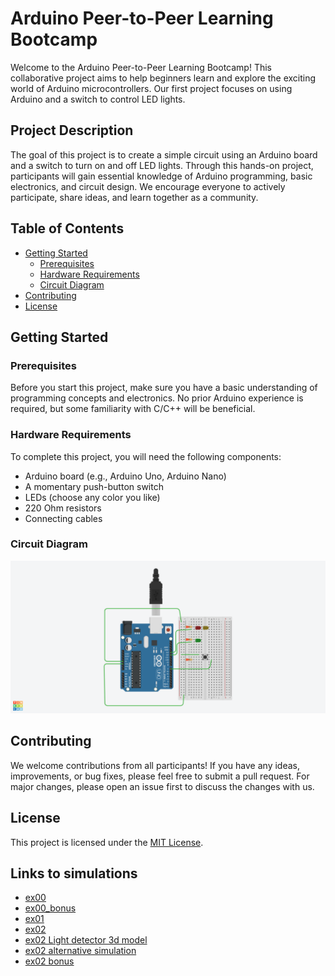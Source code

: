 # Arduino Peer-to-Peer Learning Bootcamp

Welcome to the Arduino Peer-to-Peer Learning Bootcamp! This collaborative project aims to help beginners learn and explore the exciting world of Arduino microcontrollers. Our first project focuses on using Arduino and a switch to control LED lights.

## Project Description

The goal of this project is to create a simple circuit using an Arduino board and a switch to turn on and off LED lights. Through this hands-on project, participants will gain essential knowledge of Arduino programming, basic electronics, and circuit design. We encourage everyone to actively participate, share ideas, and learn together as a community.

## Table of Contents

- [Getting Started](#getting-started)
    - [Prerequisites](#prerequisites)
    - [Hardware Requirements](#hardware-requirements)
    - [Circuit Diagram](#circuit-diagram)
- [Contributing](#contributing)
- [License](#license)

## Getting Started

### Prerequisites

Before you start this project, make sure you have a basic understanding of programming concepts and electronics. No prior Arduino experience is required, but some familiarity with C/C++ will be beneficial.

### Hardware Requirements

To complete this project, you will need the following components:

- Arduino board (e.g., Arduino Uno, Arduino Nano)
- A momentary push-button switch
- LEDs (choose any color you like)
- 220 Ohm resistors
- Connecting cables

### Circuit Diagram

![Circuit picture](ex00/ex00.png)


## Contributing

We welcome contributions from all participants! If you have any ideas, improvements, or bug fixes, please feel free to submit a pull request. For major changes, please open an issue first to discuss the changes with us.

## License

This project is licensed under the [MIT License](LICENSE).


## Links to simulations

- [ex00](https://www.tinkercad.com/things/h2ogVpNzkKm)
- [ex00_bonus](https://wokwi.com/projects/371570790069649409)
- [ex01](https://wokwi.com/projects/371972296246360065)
- [ex02](https://www.tinkercad.com/things/0au9rPEr4JM)
- [ex02 Light detector 3d model](https://www.tinkercad.com/things/bPLT1NCSXhd)
- [ex02 alternative simulation](https://wokwi.com/projects/372683745317548033)
- [ex02 bonus](https://wokwi.com/projects/373014612840080385)